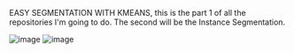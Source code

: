 EASY SEGMENTATION WITH KMEANS, this is the part 1 of all the repositories I'm going to do. The second will be the Instance Segmentation.

![image](https://github.com/guilhermegobbo/IMAGE-SEGMENTATION-clustering-/assets/136920721/69a6eb28-87bc-4bb8-835f-be3374422750)
![image](https://github.com/guilhermegobbo/IMAGE-SEGMENTATION-clustering-/assets/136920721/96608c67-0fcb-4a75-8bbd-2b8698aeb90c)
